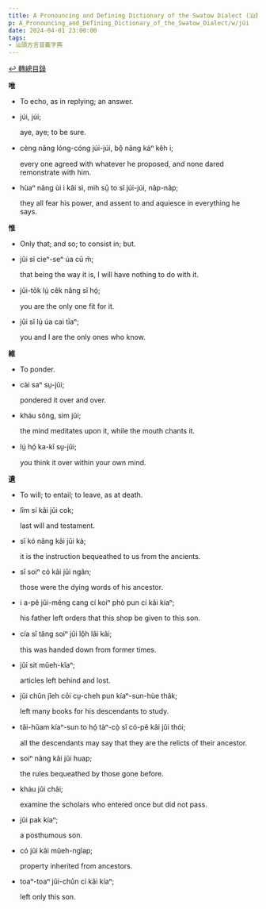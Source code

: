 ```yaml
---
title: A Pronouncing and Defining Dictionary of the Swatow Dialect (汕頭方言音義字典) / júi
p: A_Pronouncing_and_Defining_Dictionary_of_the_Swatow_Dialect/w/júi
date: 2024-04-01 23:00:00
tags: 
- 汕頭方言音義字典
---
```


[↩️ 轉總目錄](/A_Pronouncing_and_Defining_Dictionary_of_the_Swatow_Dialect)


**唯**
- To echo, as in replying; an answer.

- júi, júi;

  aye, aye; to be sure.

- cèng nâng lóng-cóng júi-júi, bô̤ nâng káⁿ kêh i;

  every one agreed with whatever he proposed, and none dared remonstrate with him.

- hùaⁿ nâng ùi i kâi sì, mih sṳ̄ to sĭ júi-júi, nâp-nâp;

  they all fear his power, and assent to and aquiesce in everything he says.

**惟**
- Only that; and so; to consist in; but.

- jûi sĭ cìeⁿ-seⁿ úa cū m̆;

  that being the way it is, I will have nothing to do with it.

- jûi-tôk lṳ́ cêk nâng sĭ hó̤;

  you are the only one fit for it.

- jûi sĭ lṳ́ úa cai tīaⁿ;

  you and I are the only ones who know.

**維**
- To ponder.

- cài saⁿ sṳ-jûi;

  pondered it over and over.

- kháu sŏng, sim jûi;

  the mind meditates upon it, while the mouth chants it.

- lṳ́ hó̤ ka-kī sṳ-jûi;

  you think it over within your own mind.

**遺**
- To will; to entail; to leave, as at death.

- lîm sí kâi jŭi cok;

  last will and testament.

- sĭ kó nâng kâi jŭi kà;

  it is the instruction bequeathed to us from the ancients.

- sĭ soiⁿ có kâi jŭi ngân;

  those were the dying words of his ancestor.

- i a-pĕ jŭi-mĕng cang cí koiⁿ phò pun cí kâi kíaⁿ;

  his father left orders that this shop be given to this son.

- cía sĭ tâng soiⁿ jŭi lô̤h lâi kâi;

  this was handed down from former times.

- jŭi sit mûeh-kĭaⁿ;

  articles left behind and lost.

- jŭi chûn jîeh cōi cṳ-cheh pun kíaⁿ-sun-hùe thâk;

  left many books for his descendants to study.

- tăi-hŭam kíaⁿ-sun to hó̤ tàⁿ-cò̤ sĭ có-pĕ kâi jŭi thói;

  all the descendants may say that they are the relicts of their ancestor.

- soiⁿ nâng kâi jŭi huap;

  the rules bequeathed by those gone before.

- kháu jŭi châi;

  examine the scholars who entered once but did not pass.

- jŭi pak kíaⁿ;

  a posthumous son.

- có jŭi kâi mûeh-ngîap;

  property inherited from ancestors.

- toaⁿ-toaⁿ jŭi-chûn cí kâi kíaⁿ;

  left only this son.